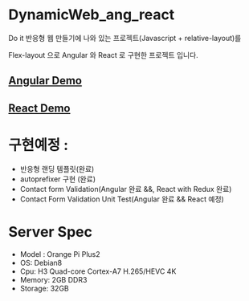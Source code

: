 # DynamicWeb_ang_react

Do it 반응형 웹 만들기에 나와 있는 프로젝트(Javascript + relative-layout)를

Flex-layout 으로 Angular 와 React 로 구현한 프로젝트 입니다.

## [Angular Demo](http://221.149.240.50:3000)

## [React Demo](http://221.149.240.50:3001)

# 구현예정 :

-   반응형 랜딩 템플릿(완료)
-   autoprefixer 구현 (완료)
-   Contact form Validation(Angular 완료 &&, React with Redux 완료)
-   Contact Form Validation Unit Test(Angular 완료 && React 예정)

# Server Spec

-   Model : Orange Pi Plus2
-   OS: Debian8
-   Cpu: H3 Quad-core Cortex-A7 H.265/HEVC 4K
-   Memory: 2GB DDR3
-   Storage: 32GB
